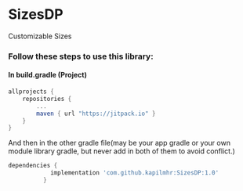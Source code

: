 # SizesDP
Customizable Sizes


### Follow these steps to use this library:
#### In build.gradle (Project)

``` gradle
allprojects {
    repositories {
        ...
        maven { url "https://jitpack.io" }
    }
}
``` 

And then in the other gradle file(may be your app gradle or your own module library gradle, but never add in both of them to avoid conflict.)

``` gradle
dependencies {
	        implementation 'com.github.kapilmhr:SizesDP:1.0'
          }
```
